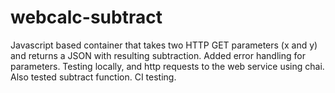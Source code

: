 # webcalc-subtract
Javascript based container that takes two HTTP GET parameters (x and y) and returns a JSON with resulting subtraction. 
Added error handling for parameters. 
Testing locally, and http requests to the web service using chai. Also tested subtract function. 
CI testing. 

